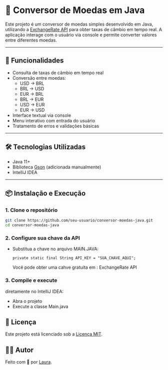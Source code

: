 # 💱 Conversor de Moedas em Java

Este projeto é um conversor de moedas simples desenvolvido em Java, utilizando a [ExchangeRate API](https://www.exchangerate-api.com/) para obter taxas de câmbio em tempo real. A aplicação interage com o usuário via console e permite converter valores entre diferentes moedas.

---

## 🚀 Funcionalidades

- Consulta de taxas de câmbio em tempo real
- Conversão entre moedas:
  - USD → BRL
  - BRL → USD
  - EUR → BRL
  - BRL → EUR
  - USD → EUR
  - EUR → USD
- Interface textual via console
- Menu interativo com entrada do usuário
- Tratamento de erros e validações básicas

---

## 🛠️ Tecnologias Utilizadas

- Java 11+
- Biblioteca [Gson](https://github.com/google/gson) (adicionada manualmente)
- IntelliJ IDEA

---

## 📦 Instalação e Execução

### 1. Clone o repositório

```bash
git clone https://github.com/seu-usuario/conversor-moedas-java.git
cd conversor-moedas-java
```
### 2. Configure sua chave da API

- Substitua a chave no arquivo  MAIN.JAVA:
  ```
  private static final String API_KEY = "SUA_CHAVE_AQUI";
  ```
  Você pode obter uma cahve gratuita em : ExchangeRate API

### 3. Compile e execute
diretamente no IntelliJ IDEA:
- Abra o projeto
- Execute a classe Main.java

## 📄 Licença
Este projeto está licenciado sob a [Licença MIT](LICENSE).

## 👩‍💻 Autor
Feito com 💙 por [Laura](https://github.com/OlivPax).


  
